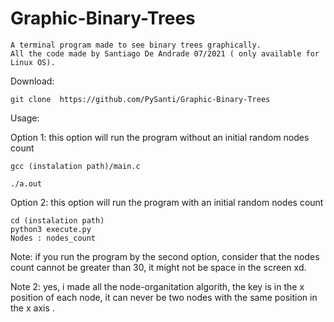 # Graphic-Binary-Trees
    A terminal program made to see binary trees graphically. 
    All the code made by Santiago De Andrade 07/2021 ( only available for Linux OS).

Download:
        
    git clone  https://github.com/PySanti/Graphic-Binary-Trees

Usage:

Option 1: this option will run the program without an initial random nodes count

    gcc (instalation path)/main.c 
    
    ./a.out

Option 2: this option will run the program with an initial random nodes count 

    cd (instalation path)      
    python3 execute.py 
    Nodes : nodes_count

Note: if you run the program by the second option, consider that the nodes count cannot be greater than 30, it might not be space in the screen xd.

Note 2: yes, i made all the node-organitation algorith, the key is in the x position of each node, it can never be two nodes with the same position in the x axis .
